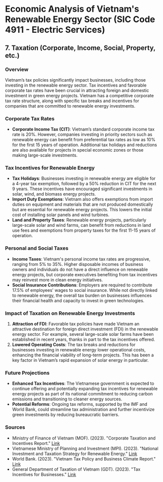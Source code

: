
# Economic Analysis of Vietnam's Renewable Energy Sector (SIC Code 4911 - Electric Services)
## 7. Taxation (Corporate, Income, Social, Property, etc.)

### Overview
Vietnam’s tax policies significantly impact businesses, including those investing in the renewable energy sector. Tax incentives and favorable corporate tax rates have been crucial in attracting foreign and domestic investment in green energy projects. Vietnam has a competitive corporate tax rate structure, along with specific tax breaks and incentives for companies that are committed to renewable energy investments.

### Corporate Tax Rates
- **Corporate Income Tax (CIT)**: Vietnam’s standard corporate income tax rate is 20%. However, companies investing in priority sectors such as renewable energy can benefit from preferential tax rates as low as 10% for the first 15 years of operation. Additional tax holidays and reductions are also available for projects in special economic zones or those making large-scale investments.
  
### Tax Incentives for Renewable Energy
- **Tax Holidays**: Businesses investing in renewable energy are eligible for a 4-year tax exemption, followed by a 50% reduction in CIT for the next 9 years. These incentives have encouraged significant investments in solar, wind, and biomass energy projects.
- **Import Duty Exemptions**: Vietnam also offers exemptions from import duties on equipment and materials that are not produced domestically but are essential for renewable energy projects. This lowers the initial cost of installing solar panels and wind turbines.
- **Land and Property Taxes**: Renewable energy projects, particularly large-scale solar and wind farms, can benefit from reductions in land use fees and exemptions from property taxes for the first 11-15 years of operation.
  
### Personal and Social Taxes
- **Income Taxes**: Vietnam's personal income tax rates are progressive, ranging from 5% to 35%. Higher disposable incomes of business owners and individuals do not have a direct influence on renewable energy projects, but corporate executives benefiting from tax incentives may reinvest more in clean energy initiatives.
- **Social Insurance Contributions**: Employers are required to contribute 17.5% of employees' wages to social insurance. While not directly linked to renewable energy, the overall tax burden on businesses influences their financial health and capacity to invest in green technologies.

### Impact of Taxation on Renewable Energy Investments
1. **Attraction of FDI**: Favorable tax policies have made Vietnam an attractive destination for foreign direct investment (FDI) in the renewable energy sector. For example, several large-scale solar farms have been established in recent years, thanks in part to the tax incentives offered.
2. **Lowered Operating Costs**: The tax breaks and reductions for businesses investing in renewable energy lower operational costs, enhancing the financial viability of long-term projects. This has been a key factor in Vietnam’s rapid expansion of solar energy in particular.

### Future Projections
- **Enhanced Tax Incentives**: The Vietnamese government is expected to continue offering and potentially expanding tax incentives for renewable energy projects as part of its national commitment to reducing carbon emissions and transitioning to cleaner energy sources.
- **Potential Reforms**: Ongoing tax reforms, supported by the IMF and World Bank, could streamline tax administration and further incentivize green investments by reducing bureaucratic barriers.

### Sources
- Ministry of Finance of Vietnam (MOF). (2023). "Corporate Taxation and Incentives Report." [Link](https://www.mof.gov.vn)
- Vietnamese Ministry of Planning and Investment (MPI). (2023). "National Investment and Taxation Strategy for Renewable Energy." [Link](https://www.mpi.gov.vn)
- World Bank. (2023). "Vietnam Tax Policy and Business Climate Report." [Link](https://www.worldbank.org/en/country/vietnam/publication/vietnam-tax-policy)
- General Department of Taxation of Vietnam (GDT). (2023). "Tax Incentives for Businesses." [Link](https://www.gdt.gov.vn)
